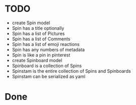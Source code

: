 # TODO

- create Spin model
- Spin has a title optionally
- Spin has a list of Pictures
- Spin has a list of Comments
- Spin has a list of emoji reactions
- Spin has any numbers of metadata
- Spin is like a pin in pinterest
- create Spinboard model
- Spinboard is a collection of Spins
- Spinstam is the entire collection of Spins and Spinboards
- Spinstam can be serialized as yaml

# Done
